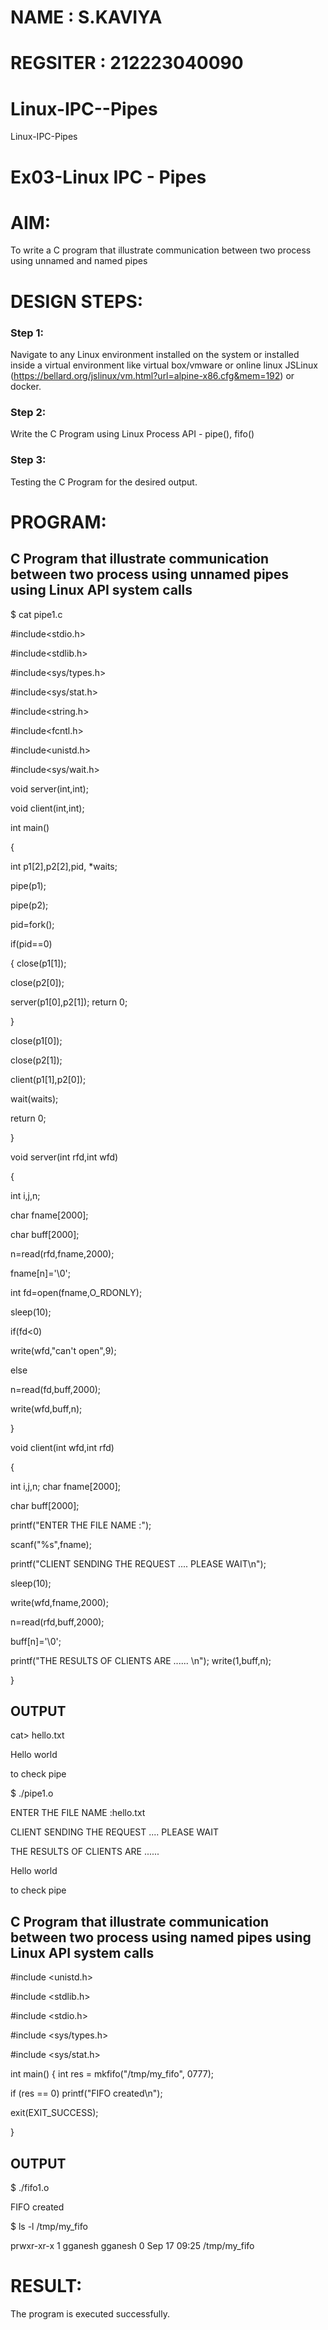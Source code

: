 # NAME : S.KAVIYA
# REGSITER : 212223040090
# Linux-IPC--Pipes
Linux-IPC-Pipes


# Ex03-Linux IPC - Pipes

# AIM:
To write a C program that illustrate communication between two process using unnamed and named pipes

# DESIGN STEPS:

### Step 1:

Navigate to any Linux environment installed on the system or installed inside a virtual environment like virtual box/vmware or online linux JSLinux (https://bellard.org/jslinux/vm.html?url=alpine-x86.cfg&mem=192) or docker.

### Step 2:

Write the C Program using Linux Process API - pipe(), fifo()

### Step 3:

Testing the C Program for the desired output. 

# PROGRAM:

## C Program that illustrate communication between two process using unnamed pipes using Linux API system calls

$ cat pipe1.c 

#include<stdio.h>

#include<stdlib.h>

#include<sys/types.h> 

#include<sys/stat.h> 

#include<string.h> 

#include<fcntl.h>

#include<unistd.h>

#include<sys/wait.h>

void server(int,int);

void client(int,int);

int main() 

{ 

int p1[2],p2[2],pid, *waits; 

pipe(p1); 

pipe(p2); 

pid=fork(); 

if(pid==0)

{ 
close(p1[1]); 

close(p2[0]); 

server(p1[0],p2[1]); return 0;

 } 
 
close(p1[0]); 

close(p2[1]); 

client(p1[1],p2[0]);

wait(waits); 

return 0; 

} 

void server(int rfd,int wfd) 

{ 

int i,j,n; 

char fname[2000]; 

char buff[2000];

n=read(rfd,fname,2000);

fname[n]='\0';

int fd=open(fname,O_RDONLY);

sleep(10); 

if(fd<0) 

write(wfd,"can't open",9);

else 

n=read(fd,buff,2000); 

write(wfd,buff,n); 

}

void client(int wfd,int rfd)

{

int i,j,n; char fname[2000];

char buff[2000];

printf("ENTER THE FILE NAME :");

scanf("%s",fname);

printf("CLIENT SENDING THE REQUEST .... PLEASE WAIT\n");

sleep(10);

write(wfd,fname,2000);

n=read(rfd,buff,2000);

buff[n]='\0';

printf("THE RESULTS OF CLIENTS ARE ...... \n"); write(1,buff,n);

}

## OUTPUT

cat> hello.txt

Hello world

to check pipe

$ ./pipe1.o 

ENTER THE FILE NAME :hello.txt	

CLIENT SENDING THE REQUEST .... PLEASE WAIT

THE RESULTS OF CLIENTS ARE ...... 

Hello world

to check pipe


## C Program that illustrate communication between two process using named pipes using Linux API system calls

#include <unistd.h>

#include <stdlib.h>

#include <stdio.h>  

#include <sys/types.h> 

#include <sys/stat.h>

int main()
{
int res = mkfifo("/tmp/my_fifo", 0777);

if (res == 0) printf("FIFO created\n");

exit(EXIT_SUCCESS);

}


## OUTPUT

$ ./fifo1.o 

FIFO created

$ ls -l /tmp/my_fifo

prwxr-xr-x 1 gganesh gganesh 0 Sep 17 09:25 /tmp/my_fifo




# RESULT:
The program is executed successfully.
